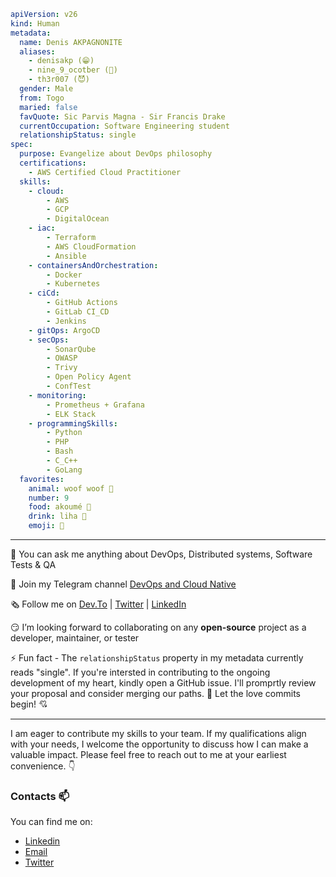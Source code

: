 ```yaml
apiVersion: v26
kind: Human
metadata:
  name: Denis AKPAGNONITE
  aliases:
    - denisakp (😁​)
    - nine_9_ocotber (🤠​)
    - th3r007 (😈​) 
  gender: Male
  from: Togo
  maried: false
  favQuote: Sic Parvis Magna - Sir Francis Drake
  currentOccupation: Software Engineering student
  relationshipStatus: single
spec:
  purpose: Evangelize about DevOps philosophy
  certifications:
    - AWS Certified Cloud Practitioner
  skills:
    - cloud:
        - AWS
        - GCP
        - DigitalOcean
    - iac:
        - Terraform
        - AWS CloudFormation
        - Ansible
    - containersAndOrchestration:
        - Docker
        - Kubernetes
    - ciCd:
        - GitHub Actions
        - GitLab CI_CD
        - Jenkins
    - gitOps: ArgoCD
    - secOps:
        - SonarQube
        - OWASP
        - Trivy
        - Open Policy Agent
        - ConfTest
    - monitoring:
        - Prometheus + Grafana
        - ELK Stack
    - programmingSkills:
        - Python
        - PHP
        - Bash
        - C_C++
        - GoLang
  favorites:
    animal: woof woof 🦮​
    number: 9
    food: akoumé 🍲​
    drink: liha 🍻​
    emoji: 🙂​
```
---

​🤗​ You can ask me anything about DevOps, Distributed systems, Software Tests & QA

📢​ Join my Telegram channel [DevOps and Cloud Native](https://t.me/devops_cloud_native)

🗞️​ Follow me on [Dev.To](https://dev.to/denisakp) | [Twitter](https://twitter.com/denis_Akp) | [LinkedIn](https://www.linkedin.com/in/denis-akpagnonite-49868b171)

😏​ I’m looking forward to collaborating on any **open-source** project as a developer, maintainer, or tester

⚡ Fun fact - The `relationshipStatus` property in my metadata currently reads "single". If you're intersted in contributing to the ongoing development of my heart, 
kindly open a GitHub issue. I'll promprtly review your proposal and consider merging our paths. 🙈 Let the love commits begin! 💘

---

I am eager to contribute my skills to your team. If my qualifications align with your needs, I welcome the opportunity to discuss how I can make a valuable impact. Please feel free to reach out to me at your earliest convenience. :point_down:

### Contacts 📫
You can find me on:
* [Linkedin](https://www.linkedin.com/in/denis-akpagnonite-49868b171/)
* [Email](mailto:akpagnonited@gmail.com)
* [Twitter](https://twitter.com/denis_Akp)
